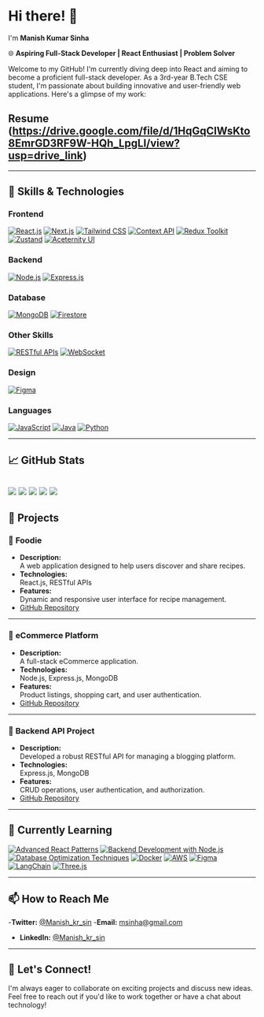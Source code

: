 # Hi there! 👋  
I'm **Manish Kumar Sinha**

🌐 **Aspiring Full-Stack Developer | React Enthusiast | Problem Solver**

Welcome to my GitHub! I'm currently diving deep into React and aiming to become a proficient full-stack developer. As a 3rd-year B.Tech CSE student, I'm passionate about building innovative and user-friendly web applications. Here's a glimpse of my work:
## **Resume** (https://drive.google.com/file/d/1HqGqClWsKto8EmrGD3RF9W-HQh_LpgLI/view?usp=drive_link)

---

## 🚀 Skills & Technologies  

### **Frontend**  
[![React.js](https://img.shields.io/badge/React.js-20232a?style=for-the-badge&logo=react&logoColor=61dafb)](https://github.com/facebook/react)
[![Next.js](https://img.shields.io/badge/Next.js-000000?style=for-the-badge&logo=next.js&logoColor=white)](https://github.com/vercel/next.js)
[![Tailwind CSS](https://img.shields.io/badge/Tailwind%20CSS-38b2ac?style=for-the-badge&logo=tailwindcss&logoColor=white)](https://github.com/tailwindlabs/tailwindcss)
[![Context API](https://img.shields.io/badge/Context%20API-61dafb?style=for-the-badge&logo=react&logoColor=white)](https://react.dev/learn/passing-data-deeply-with-context)
[![Redux Toolkit](https://img.shields.io/badge/Redux%20Toolkit-764abc?style=for-the-badge&logo=redux&logoColor=white)](https://github.com/reduxjs/redux-toolkit)
[![Zustand](https://img.shields.io/badge/Zustand-e0e3e4?style=for-the-badge&logo=elephant&logoColor=black)](https://github.com/pmndrs/zustand)
[![Aceternity UI](https://img.shields.io/badge/Aceternity%20UI-20232a?style=for-the-badge&logo=github&logoColor=white)](https://github.com/aceternity-ui)

### **Backend**  
[![Node.js](https://img.shields.io/badge/Node.js-339933?style=for-the-badge&logo=nodedotjs&logoColor=white)](https://github.com/nodejs/node)
[![Express.js](https://img.shields.io/badge/Express.js-000000?style=for-the-badge&logo=express&logoColor=white)](https://github.com/expressjs/express) 

### **Database**  
[![MongoDB](https://img.shields.io/badge/MongoDB-47A248?style=for-the-badge&logo=mongodb&logoColor=white)](https://github.com/mongodb/mongo)
[![Firestore](https://img.shields.io/badge/Firestore-FFCA28?style=for-the-badge&logo=firebase&logoColor=white)](https://github.com/firebase/firebase-js-sdk)

### **Other Skills**  
[![RESTful APIs](https://img.shields.io/badge/RESTful%20APIs-005571?style=for-the-badge&logo=api&logoColor=white)](https://github.com/microsoft/api-guidelines)
[![WebSocket](https://img.shields.io/badge/WebSocket-000000?style=for-the-badge&logo=websocket&logoColor=white)](https://github.com/websockets/ws)

### **Design**  
[![Figma](https://img.shields.io/badge/Figma-F24E1E?style=for-the-badge&logo=figma&logoColor=white)](https://github.com/figma) 

### **Languages**  
[![JavaScript](https://img.shields.io/badge/JavaScript-F7DF1E?style=for-the-badge&logo=javascript&logoColor=black)](https://github.com/tc39)
[![Java](https://img.shields.io/badge/Java-007396?style=for-the-badge&logo=java&logoColor=white)](https://github.com/openjdk)
[![Python](https://img.shields.io/badge/Python-3776AB?style=for-the-badge&logo=python&logoColor=yellow)](https://github.com/python/cpython)

---

## 📈 GitHub Stats  

![](https://github-profile-summary-cards.vercel.app/api/cards/profile-details?username=msinha569&theme=github)
![](https://github-profile-summary-cards.vercel.app/api/cards/repos-per-language?username=msinha569&theme=github)
![](https://github-profile-summary-cards.vercel.app/api/cards/most-commit-language?username=msinha569&theme=github)
![](https://github-profile-summary-cards.vercel.app/api/cards/stats?username=msinha569&theme=github)
![](https://github-profile-summary-cards.vercel.app/api/cards/productive-time?username=msinha569&theme=github)
---

## 💼 Projects  

### 🍔 **Foodie**  
- **Description:**  
  A web application designed to help users discover and share recipes.  
- **Technologies:**  
  React.js, RESTful APIs  
- **Features:**  
  Dynamic and responsive user interface for recipe management.  
- [GitHub Repository](https://github.com/msinha569/foodie)  

---

### 🛒 **eCommerce Platform**  
- **Description:**  
  A full-stack eCommerce application.  
- **Technologies:**  
  Node.js, Express.js, MongoDB  
- **Features:**  
  Product listings, shopping cart, and user authentication.  
- [GitHub Repository](https://github.com/msinha569/eCommerce)  

---

### 🔧 **Backend API Project**  
- **Description:**  
  Developed a robust RESTful API for managing a blogging platform.  
- **Technologies:**  
  Express.js, MongoDB  
- **Features:**  
  CRUD operations, user authentication, and authorization.  
- [GitHub Repository](https://github.com/msinha569/backend-api-project)  

---

## 🌱 Currently Learning  
[![Advanced React Patterns](https://img.shields.io/badge/Advanced%20React%20Patterns-20232a?style=for-the-badge&logo=react&logoColor=61dafb)](https://github.com/reactjs/reactjs.org/issues)
[![Backend Development with Node.js](https://img.shields.io/badge/Node.js%20Backend-339933?style=for-the-badge&logo=nodedotjs&logoColor=white)](https://github.com/nodejs/node)
[![Database Optimization Techniques](https://img.shields.io/badge/Database%20Optimization-4db33d?style=for-the-badge&logo=mysql&logoColor=white)](https://github.com/topics/database-optimization)
[![Docker](https://img.shields.io/badge/Docker-2496ED?style=for-the-badge&logo=docker&logoColor=white)](https://github.com/docker/docker-ce)
[![AWS](https://img.shields.io/badge/AWS-232F3E?style=for-the-badge&logo=amazonaws&logoColor=white)](https://github.com/aws)
[![Figma](https://img.shields.io/badge/Figma-F24E1E?style=for-the-badge&logo=figma&logoColor=white)](https://github.com/figma)
[![LangChain](https://img.shields.io/badge/LangChain-9B59B6?style=for-the-badge&logo=langchain&logoColor=white)](https://github.com/hwchase17/langchain)
[![Three.js](https://img.shields.io/badge/Three.js-000000?style=for-the-badge&logo=three.js&logoColor=white)](https://github.com/mrdoob/three.js)

---

## 📫 How to Reach Me  

-**Twitter:** <a href="https://twitter.com/Manish_kr_sin" target="_blank">@Manish_kr_sin</a>
-**Email:** <a href="mailto:msinha569@gmail.com" target="_blank">msinha@gmail.com</a>
- **LinkedIn:**  <a href="https://www.linkedin.com/in/msinha569/" target="_blank">@Manish_kr_sin</a>

---

## 🤝 Let's Connect!  

I'm always eager to collaborate on exciting projects and discuss new ideas. Feel free to reach out if you'd like to work together or have a chat about technology!  
